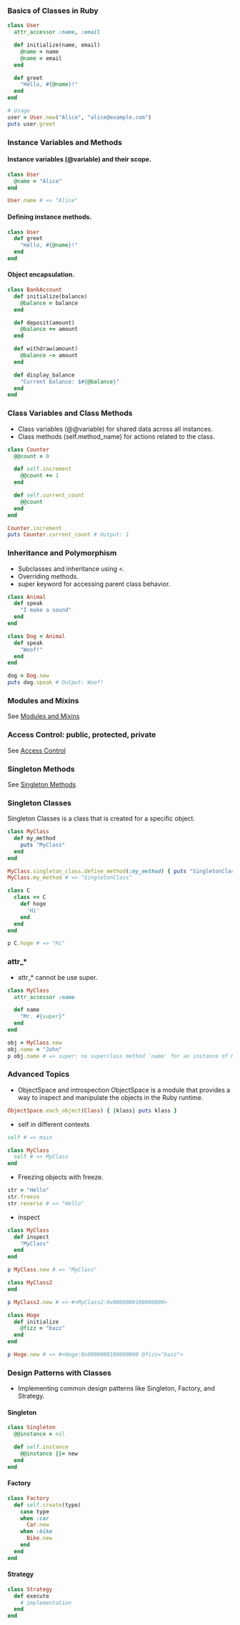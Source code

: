 ### Basics of Classes in Ruby
```ruby
class User
  attr_accessor :name, :email

  def initialize(name, email)
    @name = name
    @name = email
  end

  def greet
    "Hello, #{@name}!"
  end
end

# Usage
user = User.new("Alice", "alice@example.com")
puts user.greet
```

### Instance Variables and Methods
#### Instance variables (@variable) and their scope.
```ruby
class User
  @name = "Alice"
end

User.name # => "Alice"
```

#### Defining instance methods.
```ruby
class User
  def greet
    "Hello, #{@name}!"
  end
end
```

#### Object encapsulation.
```ruby
class BankAccount
  def initialize(balance)
    @balance = balance
  end

  def deposit(amount)
    @balance += amount
  end

  def withdraw(amount)
    @balance -= amount
  end

  def display_balance
    "Current balance: $#{@balance}"
  end
end
```

### Class Variables and Class Methods
- Class variables (@@variable) for shared data across all instances.
- Class methods (self.method_name) for actions related to the class.

```ruby
class Counter
  @@count = 0

  def self.increment
    @@count += 1
  end

  def self.current_count
    @@count
  end
end

Counter.increment
puts Counter.current_count # Output: 1
```

### Inheritance and Polymorphism
- Subclasses and inheritance using <.
- Overriding methods.
- super keyword for accessing parent class behavior.

```ruby
class Animal
  def speak
    "I make a sound"
  end
end

class Dog < Animal
  def speak
    "Woof!"
  end
end

dog = Dog.new
puts dog.speak # Output: Woof!
```

### Modules and Mixins
See [Modules and Mixins](./02_OOP_02_Access_Control.md#Modules)

### Access Control: public, protected, private
See [Access Control](./02_OOP_02_Access_Control.md)

### Singleton Methods
See [Singleton Methods](./02_OOP_02_Access_Control.md)

### Singleton Classes
Singleton Classes is a class that is created for a specific object.

```ruby
class MyClass
  def my_method
    puts "MyClass"
  end
end

MyClass.singleton_class.define_method(:my_method) { puts "SingletonClass" }
MyClass.my_method # => "SingletonClass"
```

```ruby
class C
  class << C
    def hoge
      'Hi'
    end
  end
end

p C.hoge # => "Hi"
```

### attr_*
- attr_* cannot be use super.
```ruby
class MyClass
  attr_accessor :name

  def name
    "Mr. #{super}"
  end
end

obj = MyClass.new
obj.name = "John"
p obj.name # => super: no superclass method `name' for an instance of MyClass
```


### Advanced Topics
- ObjectSpace and introspection
ObjectSpace is a module that provides a way to inspect and manipulate the objects in the Ruby runtime.
```ruby
ObjectSpace.each_object(Class) { |klass| puts klass }
```

- self in different contexts
```ruby
self # => main

class MyClass
  self # => MyClass
end
```

- Freezing objects with freeze.
```ruby
str = "Hello"
str.freeze
str.reverse # => "Hello"
```

- inspect
```ruby
class MyClass
  def inspect
    "MyClass"
  end
end

p MyClass.new # => "MyClass"

class MyClass2
end

p MyClass2.new # => #<MyClass2:0x0000000100000000>

class Hoge
  def initialize
    @fizz = "bazz"
  end
end

p Hoge.new # => #<Hoge:0x0000000100000000 @fizz="bazz">
```

### Design Patterns with Classes
- Implementing common design patterns like Singleton, Factory, and Strategy.
#### Singleton
```ruby
class Singleton
  @@instance = nil

  def self.instance
    @@instance ||= new
  end
end
```

#### Factory
```ruby
class Factory
  def self.create(type)
    case type
    when :car
      Car.new
    when :bike
      Bike.new
    end
  end
end
```

#### Strategy
```ruby
class Strategy
  def execute
    # implementation
  end
end
```

